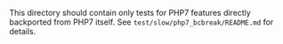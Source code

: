 This directory should contain only tests for PHP7 features directly backported
from PHP7 itself. See `test/slow/php7_bcbreak/README.md` for details.
